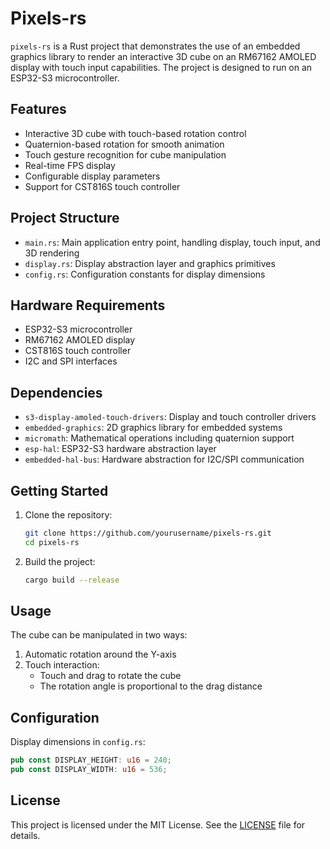 # Pixels-rs

`pixels-rs` is a Rust project that demonstrates the use of an embedded graphics library to render an interactive 3D cube on an RM67162 AMOLED display with touch input capabilities. The project is designed to run on an ESP32-S3 microcontroller.

## Features

- Interactive 3D cube with touch-based rotation control
- Quaternion-based rotation for smooth animation
- Touch gesture recognition for cube manipulation
- Real-time FPS display
- Configurable display parameters
- Support for CST816S touch controller

## Project Structure

- `main.rs`: Main application entry point, handling display, touch input, and 3D rendering
- `display.rs`: Display abstraction layer and graphics primitives
- `config.rs`: Configuration constants for display dimensions

## Hardware Requirements

- ESP32-S3 microcontroller
- RM67162 AMOLED display
- CST816S touch controller
- I2C and SPI interfaces

## Dependencies

- `s3-display-amoled-touch-drivers`: Display and touch controller drivers
- `embedded-graphics`: 2D graphics library for embedded systems
- `micromath`: Mathematical operations including quaternion support
- `esp-hal`: ESP32-S3 hardware abstraction layer
- `embedded-hal-bus`: Hardware abstraction for I2C/SPI communication

## Getting Started

1. Clone the repository:
    ```sh
    git clone https://github.com/yourusername/pixels-rs.git
    cd pixels-rs
    ```

2. Build the project:
    ```sh
    cargo build --release
    ```

## Usage

The cube can be manipulated in two ways:
1. Automatic rotation around the Y-axis
2. Touch interaction:
   - Touch and drag to rotate the cube
   - The rotation angle is proportional to the drag distance

## Configuration

Display dimensions in `config.rs`:
```rust
pub const DISPLAY_HEIGHT: u16 = 240;
pub const DISPLAY_WIDTH: u16 = 536;
```

## License

This project is licensed under the MIT License. See the [LICENSE](LICENSE) file for details.


